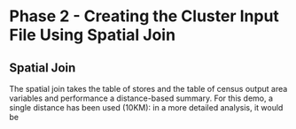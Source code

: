 # Phase 2 - Creating the Cluster Input File Using Spatial Join

## Spatial Join
The spatial join takes the table of stores and the table of census output area variables and performance a distance-based summary. For this demo, a single distance has been used (10KM): in a more detailed analysis, it would be 
